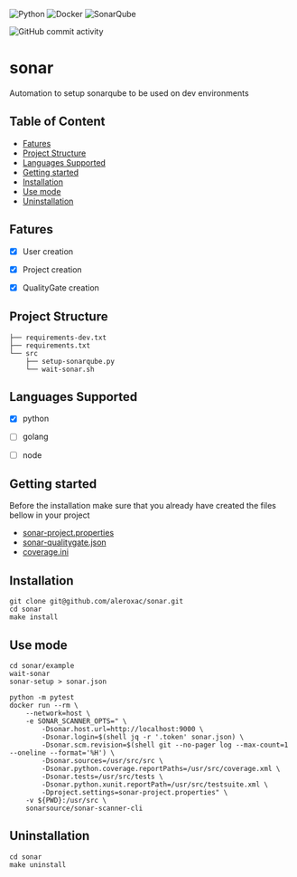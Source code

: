 ![Python](https://img.shields.io/badge/Python-3776AB?style=for-the-badge&logo=python&logoColor=white)
![Docker](https://img.shields.io/badge/docker-%230db7ed.svg?style=for-the-badge&logo=docker&logoColor=white)
![SonarQube](https://img.shields.io/badge/SonarQube-red?style=for-the-badge&logo=sonarqube&logoColor=ffffff)

![GitHub commit activity](https://img.shields.io/github/commit-activity/w/aleroxac/sonar)


# sonar
Automation to setup sonarqube to be used on dev environments


## Table of Content
* [Fatures](#fatures)
* [Project Structure](#project-structure)
* [Languages Supported](#languages-supported)
* [Getting started](#getting-started)
* [Installation](#installation)
* [Use mode](#use-mode)
* [Uninstallation](#uninstallation)



## Fatures
- [x] User creation
- [x] Project creation
- [x] QualityGate creation



## Project Structure
```
├── requirements-dev.txt
├── requirements.txt
└── src
    ├── setup-sonarqube.py
    └── wait-sonar.sh
```



## Languages Supported
- [x] python
- [ ] golang
- [ ] node



## Getting started
Before the installation make sure that you already have created the files bellow in your project
- [sonar-project.properties](example/sonar-project.properties)
- [sonar-qualitygate.json](example/sonar-qualitygate.json)
- [coverage.ini](example/coverage.ini)



## Installation
``` shell
git clone git@github.com/aleroxac/sonar.git
cd sonar
make install
```



## Use mode
``` shell
cd sonar/example
wait-sonar
sonar-setup > sonar.json

python -m pytest
docker run --rm \
    --network=host \
    -e SONAR_SCANNER_OPTS=" \
        -Dsonar.host.url=http://localhost:9000 \
        -Dsonar.login=$(shell jq -r '.token' sonar.json) \
        -Dsonar.scm.revision=$(shell git --no-pager log --max-count=1 --oneline --format='%H') \
        -Dsonar.sources=/usr/src/src \
        -Dsonar.python.coverage.reportPaths=/usr/src/coverage.xml \
        -Dsonar.tests=/usr/src/tests \
        -Dsonar.python.xunit.reportPath=/usr/src/testsuite.xml \
        -Dproject.settings=sonar-project.properties" \
    -v ${PWD}:/usr/src \
    sonarsource/sonar-scanner-cli
```



## Uninstallation
``` shell
cd sonar
make uninstall
```
